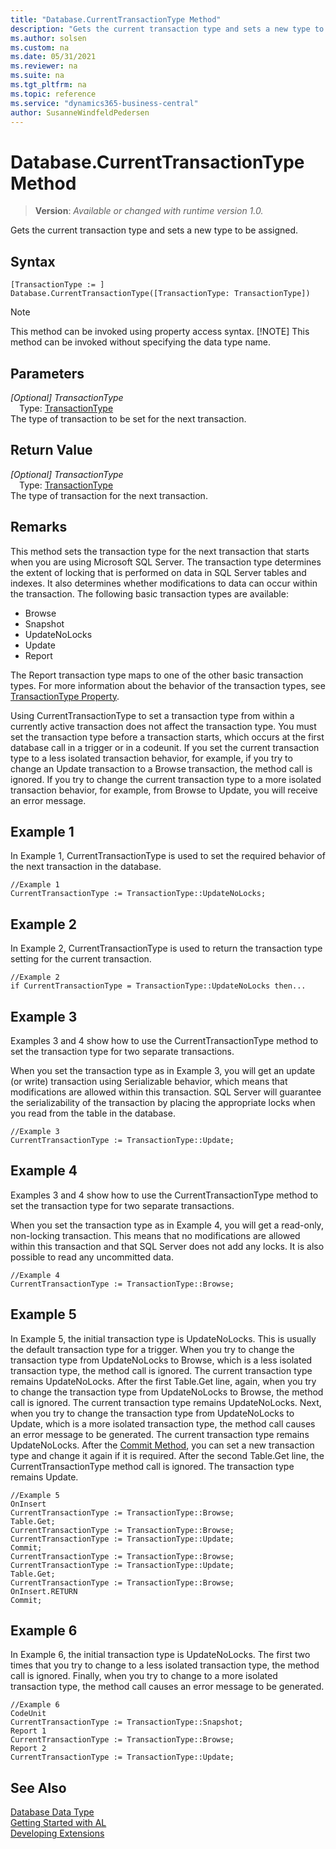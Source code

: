 ```yaml
---
title: "Database.CurrentTransactionType Method"
description: "Gets the current transaction type and sets a new type to be assigned."
ms.author: solsen
ms.custom: na
ms.date: 05/31/2021
ms.reviewer: na
ms.suite: na
ms.tgt_pltfrm: na
ms.topic: reference
ms.service: "dynamics365-business-central"
author: SusanneWindfeldPedersen
---
```

[//]: # (START>DO_NOT_EDIT)
[//]: # (IMPORTANT:Do not edit any of the content between here and the END>DO_NOT_EDIT.)
[//]: # (Any modifications should be made in the .xml files in the ModernDev repo.)
# Database.CurrentTransactionType Method
> **Version**: _Available or changed with runtime version 1.0._

Gets the current transaction type and sets a new type to be assigned.


## Syntax
```
[TransactionType := ]  Database.CurrentTransactionType([TransactionType: TransactionType])
```
> [!NOTE]
> This method can be invoked using property access syntax.
> [!NOTE]
> This method can be invoked without specifying the data type name.
## Parameters
*[Optional] TransactionType*  
&emsp;Type: [TransactionType](../transactiontype/transactiontype-option.md)  
The type of transaction to be set for the next transaction.  


## Return Value
*[Optional] TransactionType*  
&emsp;Type: [TransactionType](../transactiontype/transactiontype-option.md)  
The type of transaction for the next transaction.
      


[//]: # (IMPORTANT: END>DO_NOT_EDIT)

## Remarks

This method sets the transaction type for the next transaction that starts when you are using Microsoft SQL Server. The transaction type determines the extent of locking that is performed on data in SQL Server tables and indexes. It also determines whether modifications to data can occur within the transaction. The following basic transaction types are available:  
  
- Browse  
- Snapshot  
- UpdateNoLocks  
- Update  
- Report  
  
The Report transaction type maps to one of the other basic transaction types. For more information about the behavior of the transaction types, see [TransactionType Property](../../properties/devenv-TransactionType-property.md).  
  
Using CurrentTransactionType to set a transaction type from within a currently active transaction does not affect the transaction type. You must set the transaction type before a transaction starts, which occurs at the first database call in a trigger or in a codeunit. If you set the current transaction type to a less isolated transaction behavior, for example, if you try to change an Update transaction to a Browse transaction, the method call is ignored. If you try to change the current transaction type to a more isolated transaction behavior, for example, from Browse to Update, you will receive an error message.  
  
## Example 1

In Example 1, CurrentTransactionType is used to set the required behavior of the next transaction in the database.  
  
```  
//Example 1  
CurrentTransactionType := TransactionType::UpdateNoLocks;  
```  
  
## Example 2

 In Example 2, CurrentTransactionType is used to return the transaction type setting for the current transaction.  
  
```  
//Example 2  
if CurrentTransactionType = TransactionType::UpdateNoLocks then...  
```  
  
## Example 3

Examples 3 and 4 show how to use the CurrentTransactionType method to set the transaction type for two separate transactions.  
  
When you set the transaction type as in Example 3, you will get an update \(or write\) transaction using Serializable behavior, which means that modifications are allowed within this transaction. SQL Server will guarantee the serializability of the transaction by placing the appropriate locks when you read from the table in the database.  
  
```  
//Example 3  
CurrentTransactionType := TransactionType::Update;  
```  
  
## Example 4

Examples 3 and 4 show how to use the CurrentTransactionType method to set the transaction type for two separate transactions.  
  
When you set the transaction type as in Example 4, you will get a read-only, non-locking transaction. This means that no modifications are allowed within this transaction and that SQL Server does not add any locks. It is also possible to read any uncommitted data.  
  
```  
//Example 4  
CurrentTransactionType := TransactionType::Browse;  
```  
  
## Example 5

In Example 5, the initial transaction type is UpdateNoLocks. This is usually the default transaction type for a trigger. When you try to change the transaction type from UpdateNoLocks to Browse, which is a less isolated transaction type, the method call is ignored. The current transaction type remains UpdateNoLocks. After the first Table.Get line, again, when you try to change the transaction type from UpdateNoLocks to Browse, the method call is ignored. The current transaction type remains UpdateNoLocks. Next, when you try to change the transaction type from UpdateNoLocks to Update, which is a more isolated transaction type, the method call causes an error message to be generated. The current transaction type remains UpdateNoLocks. After the [Commit Method](../../methods-auto/database/database-commit-method.md), you can set a new transaction type and change it again if it is required. After the second Table.Get line, the CurrentTransactionType method call is ignored. The transaction type remains Update.  
  
```  
//Example 5  
OnInsert  
CurrentTransactionType := TransactionType::Browse;  
Table.Get;  
CurrentTransactionType := TransactionType::Browse;  
CurrentTransactionType := TransactionType::Update;  
Commit;  
CurrentTransactionType := TransactionType::Browse;  
CurrentTransactionType := TransactionType::Update;  
Table.Get;  
CurrentTransactionType := TransactionType::Browse;  
OnInsert.RETURN  
Commit;  
```  
  
## Example 6

In Example 6, the initial transaction type is UpdateNoLocks. The first two times that you try to change to a less isolated transaction type, the method call is ignored. Finally, when you try to change to a more isolated transaction type, the method call causes an error message to be generated.  
  
```  
//Example 6  
CodeUnit  
CurrentTransactionType := TransactionType::Snapshot;  
Report 1  
CurrentTransactionType := TransactionType::Browse;  
Report 2  
CurrentTransactionType := TransactionType::Update;  
```  

## See Also

[Database Data Type](database-data-type.md)  
[Getting Started with AL](../../devenv-get-started.md)  
[Developing Extensions](../../devenv-dev-overview.md)